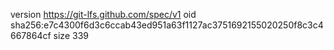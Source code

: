 version https://git-lfs.github.com/spec/v1
oid sha256:e7c4300f6d3c6ccab43ed951a63f1127ac3751692155020250f8c3c4667864cf
size 339
